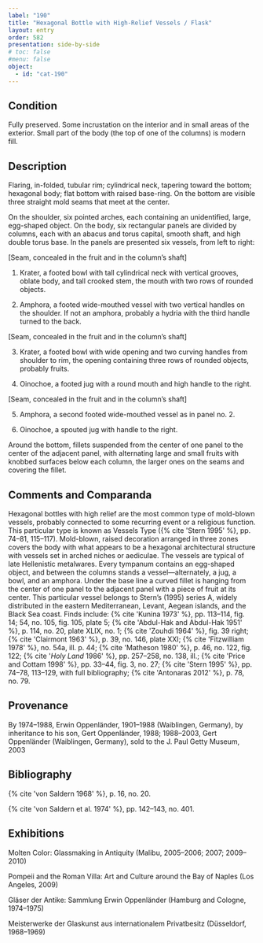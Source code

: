 ```yaml
---
label: "190"
title: "Hexagonal Bottle with High-Relief Vessels / Flask"
layout: entry
order: 582
presentation: side-by-side
# toc: false
#menu: false 
object:
  - id: "cat-190"
---
```


## Condition

Fully preserved. Some incrustation on the interior and in small areas of the exterior. Small part of the body (the top of one of the columns) is modern fill.

## Description

Flaring, in-folded, tubular rim; cylindrical neck, tapering toward the bottom; hexagonal body; flat bottom with raised base-ring. On the bottom are visible three straight mold seams that meet at the center.

On the shoulder, six pointed arches, each containing an unidentified, large, egg-shaped object. On the body, six rectangular panels are divided by columns, each with an abacus and torus capital, smooth shaft, and high double torus base. In the panels are presented six vessels, from left to right:

[Seam, concealed in the fruit and in the column’s shaft]

1. Krater, a footed bowl with tall cylindrical neck with vertical grooves, oblate body, and tall crooked stem, the mouth with two rows of rounded objects.

2. Amphora, a footed wide-mouthed vessel with two vertical handles on the shoulder. If not an amphora, probably a hydria with the third handle turned to the back.

[Seam, concealed in the fruit and in the column’s shaft]

3. Krater, a footed bowl with wide opening and two curving handles from shoulder to rim, the opening containing three rows of rounded objects, probably fruits.

4. Oinochoe, a footed jug with a round mouth and high handle to the right.

[Seam, concealed in the fruit and in the column’s shaft]

5. Amphora, a second footed wide-mouthed vessel as in panel no. 2.

6. Oinochoe, a spouted jug with handle to the right.

Around the bottom, fillets suspended from the center of one panel to the center of the adjacent panel, with alternating large and small fruits with knobbed surfaces below each column, the larger ones on the seams and covering the fillet.

## Comments and Comparanda

Hexagonal bottles with high relief are the most common type of mold-blown vessels, probably connected to some recurring event or a religious function. This particular type is known as Vessels Type ({% cite 'Stern 1995' %}, pp. 74–81, 115–117). Mold-blown, raised decoration arranged in three zones covers the body with what appears to be a hexagonal architectural structure with vessels set in arched niches or aediculae. The vessels are typical of late Hellenistic metalwares. Every tympanum contains an egg-shaped object, and between the columns stands a vessel—alternately, a jug, a bowl, and an amphora. Under the base line a curved fillet is hanging from the center of one panel to the adjacent panel with a piece of fruit at its center. This particular vessel belongs to Stern’s (1995) series A, widely distributed in the eastern Mediterranean, Levant, Aegean islands, and the Black Sea coast. Finds include: {% cite 'Kunina 1973' %}, pp. 113–114, fig. 14; 54, no. 105, fig. 105, plate 5; {% cite 'Abdul-Hak and Abdul-Hak 1951' %}, p. 114, no. 20, plate XLIX, no. 1; {% cite 'Zouhdi 1964' %}, fig. 39 right; {% cite 'Clairmont 1963' %}, p. 39, no. 146, plate XXI; {% cite 'Fitzwilliam 1978' %}, no. 54a, ill. p. 44; {% cite 'Matheson 1980' %}, p. 46, no. 122, fig. 122; {% cite '*Holy Land* 1986' %}, pp. 257–258, no. 138, ill.; {% cite 'Price and Cottam 1998' %}, pp. 33–44, fig. 3, no. 27; {% cite 'Stern 1995' %}, pp. 74–78, 113–129, with full bibliography; {% cite 'Antonaras 2012' %}, p. 78, no. 79.

## Provenance

By 1974–1988, Erwin Oppenländer, 1901–1988 (Waiblingen, Germany), by inheritance to his son, Gert Oppenländer, 1988; 1988–2003, Gert Oppenländer (Waiblingen, Germany), sold to the J. Paul Getty Museum, 2003

## Bibliography

{% cite 'von Saldern 1968' %}, p. 16, no. 20.

{% cite 'von Saldern et al. 1974' %}, pp. 142–143, no. 401.

## Exhibitions

Molten Color: Glassmaking in Antiquity (Malibu, 2005–2006; 2007; 2009–2010)

Pompeii and the Roman Villa: Art and Culture around the Bay of Naples (Los Angeles, 2009)

Gläser der Antike: Sammlung Erwin Oppenländer (Hamburg and Cologne, 1974–1975)

Meisterwerke der Glaskunst aus internationalem Privatbesitz (Düsseldorf, 1968–1969)
